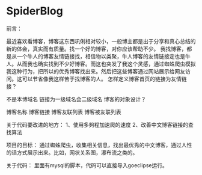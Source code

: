 SpiderBlog
==========
前言：

最近喜欢看博客，博客这东西巩俐相对较小，一般博主都是出于分享和真心总结的新的体会，真实而有质量。找一个好的博客，对你应该帮助不少。
我找博客，都是从一个牛人的博客友情链接找，相信物以类聚，牛人博客的友情链接定也是牛人。从而我也确实找到不少好博客。而这也突发了我这个灵感，通过蜘蛛爬虫模拟我这种行为，把所以的优秀博客找出来。然后把这些博客通过网站展示给网友访问。这可以节省像我这样苦于找博客的人。
怎样定义博客首页的链接为友情链接？

不是本博域名
链接为一级域名会二级域名
博客的对象设计？

博客名称
博客链接
博客友联列表
博客被友联列表

关于代码要改进的地方：
1、使用多夠程加速爬的速度
2、改善中文博客链接的查找算法

项目的目标：
通过蜘蛛爬虫，收集相关信息，找出最优秀的中文博客，通过人性的话方式展示出来。比如，网状关系图，瀑布流之类的。

关于代码：
里面有mysql的脚本，代码可以直接导入goeclipse运行。